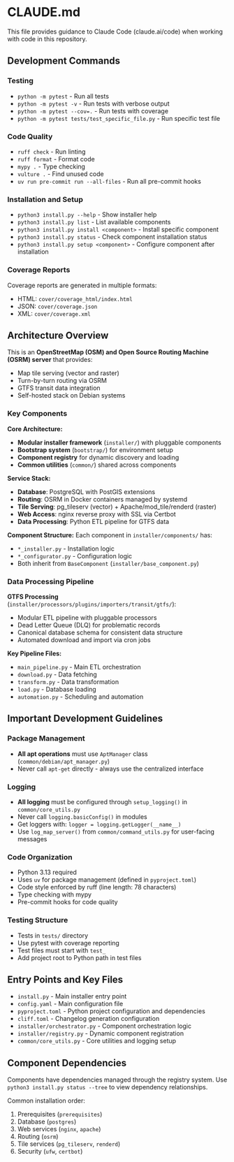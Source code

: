 # CLAUDE.md

This file provides guidance to Claude Code (claude.ai/code) when working with code in this repository.

## Development Commands

### Testing
- `python -m pytest` - Run all tests
- `python -m pytest -v` - Run tests with verbose output  
- `python -m pytest --cov=.` - Run tests with coverage
- `python -m pytest tests/test_specific_file.py` - Run specific test file

### Code Quality
- `ruff check` - Run linting
- `ruff format` - Format code
- `mypy .` - Type checking
- `vulture .` - Find unused code
- `uv run pre-commit run --all-files` - Run all pre-commit hooks

### Installation and Setup
- `python3 install.py --help` - Show installer help
- `python3 install.py list` - List available components
- `python3 install.py install <component>` - Install specific component
- `python3 install.py status` - Check component installation status
- `python3 install.py setup <component>` - Configure component after installation

### Coverage Reports
Coverage reports are generated in multiple formats:
- HTML: `cover/coverage_html/index.html`
- JSON: `cover/coverage.json`
- XML: `cover/coverage.xml`

## Architecture Overview

This is an **OpenStreetMap (OSM) and Open Source Routing Machine (OSRM) server** that provides:
- Map tile serving (vector and raster)
- Turn-by-turn routing via OSRM
- GTFS transit data integration
- Self-hosted stack on Debian systems

### Key Components

**Core Architecture:**
- **Modular installer framework** (`installer/`) with pluggable components
- **Bootstrap system** (`bootstrap/`) for environment setup
- **Component registry** for dynamic discovery and loading
- **Common utilities** (`common/`) shared across components

**Service Stack:**
- **Database**: PostgreSQL with PostGIS extensions
- **Routing**: OSRM in Docker containers managed by systemd
- **Tile Serving**: pg_tileserv (vector) + Apache/mod_tile/renderd (raster)
- **Web Access**: nginx reverse proxy with SSL via Certbot
- **Data Processing**: Python ETL pipeline for GTFS data

**Component Structure:**
Each component in `installer/components/` has:
- `*_installer.py` - Installation logic
- `*_configurator.py` - Configuration logic
- Both inherit from `BaseComponent` (`installer/base_component.py`)

### Data Processing Pipeline

**GTFS Processing** (`installer/processors/plugins/importers/transit/gtfs/`):
- Modular ETL pipeline with pluggable processors
- Dead Letter Queue (DLQ) for problematic records
- Canonical database schema for consistent data structure
- Automated download and import via cron jobs

**Key Pipeline Files:**
- `main_pipeline.py` - Main ETL orchestration
- `download.py` - Data fetching
- `transform.py` - Data transformation
- `load.py` - Database loading
- `automation.py` - Scheduling and automation

## Important Development Guidelines

### Package Management
- **All apt operations** must use `AptManager` class (`common/debian/apt_manager.py`)
- Never call `apt-get` directly - always use the centralized interface

### Logging
- **All logging** must be configured through `setup_logging()` in `common/core_utils.py`
- Never call `logging.basicConfig()` in modules
- Get loggers with: `logger = logging.getLogger(__name__)`
- Use `log_map_server()` from `common/command_utils.py` for user-facing messages

### Code Organization
- Python 3.13 required
- Uses `uv` for package management (defined in `pyproject.toml`)
- Code style enforced by ruff (line length: 78 characters)
- Type checking with mypy
- Pre-commit hooks for code quality

### Testing Structure
- Tests in `tests/` directory
- Use pytest with coverage reporting
- Test files must start with `test_`
- Add project root to Python path in test files

## Entry Points and Key Files

- `install.py` - Main installer entry point
- `config.yaml` - Main configuration file
- `pyproject.toml` - Python project configuration and dependencies
- `cliff.toml` - Changelog generation configuration
- `installer/orchestrator.py` - Component orchestration logic
- `installer/registry.py` - Dynamic component registration
- `common/core_utils.py` - Core utilities and logging setup

## Component Dependencies

Components have dependencies managed through the registry system. Use `python3 install.py status --tree` to view dependency relationships.

Common installation order:
1. Prerequisites (`prerequisites`)
2. Database (`postgres`)
3. Web services (`nginx`, `apache`)
4. Routing (`osrm`)
5. Tile services (`pg_tileserv`, `renderd`)
6. Security (`ufw`, `certbot`)